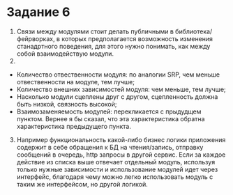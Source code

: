 # Задание 6

1. Связи между модулями стоит делать публичными в библиотека/фейрворках, в которых предполагается возможность
   изменения станадртного поведения, для этого нужно понимать, как между собой взаимодействую модули.
2.

- Количество отвественности модуля: по аналогии SRP, чем меньше отвественности на модуле, тем лучше;
- Количество внешних зависимостей модуля: чем меньше, тем лучше;
- Насколько модули сцеплены друг с другом, сцепленность должна быть низкой, связность высокой;
- Взаимозаменяемость модулей: перекликается с прыдудщем пунктом. Вернее я бы сказал, что эта характеристика обратна
  характеристика предыдущего пункта.

3. Например функциональность какой-либо бизнес логики приложения содержит в себе обращения к БД на чтения/запись,
   отправку сообщений в очередь, http запросы в другой сервис. Если за каждое действие из списка выше отвечает отдельный
   модуль, используя только нужные зависимости и использование модулей идет через интерфейс, благодаря чему можно легко
   использовать модуль с таким же интерфейсом, но другой логикой.
